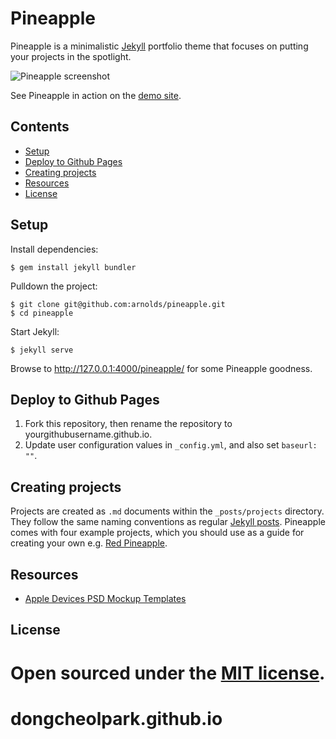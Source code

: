 # Pineapple

Pineapple is a minimalistic [Jekyll](https://jekyllrb.com) portfolio theme that focuses on putting your projects in the spotlight.

![Pineapple screenshot](https://user-images.githubusercontent.com/9528895/38713105-6dda8a74-3ec7-11e8-8062-8aa6cf24c795.jpg)

See Pineapple in action on the [demo site](https://arnolds.io/pineapple/).

## Contents

- [Setup](#setup)
- [Deploy to Github Pages](#deploy-to-github-pages)
- [Creating projects](#creating-projects)
- [Resources](#resources)
- [License](#license)

## Setup

Install dependencies:

```
$ gem install jekyll bundler
```

Pulldown the project:

```
$ git clone git@github.com:arnolds/pineapple.git
$ cd pineapple
```

Start Jekyll:

```
$ jekyll serve
```

Browse to http://127.0.0.1:4000/pineapple/ for some Pineapple goodness.

## Deploy to Github Pages

1. Fork this repository, then rename the repository to yourgithubusername.github.io.
2. Update user configuration values in `_config.yml`, and also set `baseurl: ""`.

## Creating projects

Projects are created as `.md` documents within the `_posts/projects` directory. They follow the same naming conventions as regular [Jekyll posts](https://jekyllrb.com/docs/posts/). Pineapple comes with four example projects, which you should use as a guide for creating your own e.g. [Red Pineapple](_posts/projects/2017-04-01-redpineapple.md).

## Resources

- [Apple Devices PSD Mockup Templates](https://www.graphicsfuel.com/2016/04/apple-devices-psd-mockup-templates/)

## License

Open sourced under the [MIT license](LICENSE.md).
=======
# dongcheolpark.github.io

